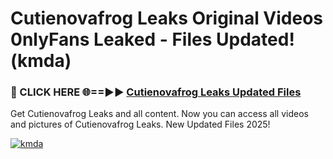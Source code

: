 # Cutienovafrog Leaks Original Videos 0nlyFans Leaked - Files Updated! (kmda)

<h3>🔴 CLICK HERE 🌐==►► <a href="https://tinyurl.com/ehrbuxhb" rel="nofollow">Cutienovafrog Leaks Updated Files</a></h3>

Get Cutienovafrog Leaks and all content. Now you can access all videos and pictures of Cutienovafrog Leaks. New Updated Files 2025!

[![kmda](https://i.imgur.com/lVYEuWS.gif)](https://tinyurl.com/ehrbuxhb)
